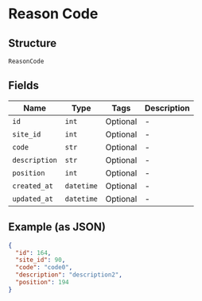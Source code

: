 
# Reason Code

## Structure

`ReasonCode`

## Fields

| Name | Type | Tags | Description |
|  --- | --- | --- | --- |
| `id` | `int` | Optional | - |
| `site_id` | `int` | Optional | - |
| `code` | `str` | Optional | - |
| `description` | `str` | Optional | - |
| `position` | `int` | Optional | - |
| `created_at` | `datetime` | Optional | - |
| `updated_at` | `datetime` | Optional | - |

## Example (as JSON)

```json
{
  "id": 164,
  "site_id": 90,
  "code": "code0",
  "description": "description2",
  "position": 194
}
```

